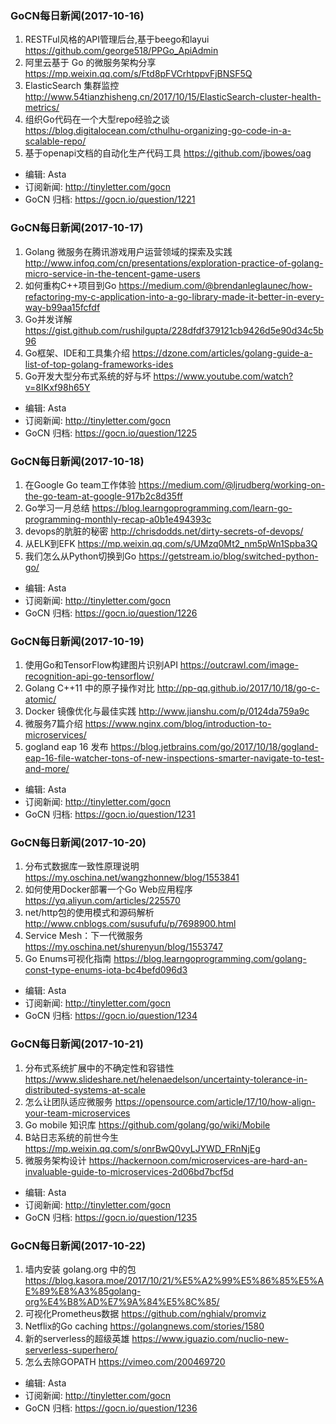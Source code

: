 ### GoCN每日新闻(2017-10-16)

1. RESTFul风格的API管理后台,基于beego和layui https://github.com/george518/PPGo_ApiAdmin
2. 阿里云基于 Go 的微服务架构分享 https://mp.weixin.qq.com/s/Ftd8pFVCrhtppvFjBNSF5Q
3. ElasticSearch 集群监控 http://www.54tianzhisheng.cn/2017/10/15/ElasticSearch-cluster-health-metrics/
4. 组织Go代码在一个大型repo经验之谈 https://blog.digitalocean.com/cthulhu-organizing-go-code-in-a-scalable-repo/
5. 基于openapi文档的自动化生产代码工具 https://github.com/jbowes/oag

* 编辑: Asta
* 订阅新闻: http://tinyletter.com/gocn
* GoCN 归档: https://gocn.io/question/1221

### GoCN每日新闻(2017-10-17)

1. Golang 微服务在腾讯游戏用户运营领域的探索及实践 http://www.infoq.com/cn/presentations/exploration-practice-of-golang-micro-service-in-the-tencent-game-users
2. 如何重构C++项目到Go https://medium.com/@brendanleglaunec/how-refactoring-my-c-application-into-a-go-library-made-it-better-in-every-way-b99aa15fcfdf
3. Go并发详解 https://gist.github.com/rushilgupta/228dfdf379121cb9426d5e90d34c5b96
4. Go框架、IDE和工具集介绍 https://dzone.com/articles/golang-guide-a-list-of-top-golang-frameworks-ides
5. Go开发大型分布式系统的好与坏 https://www.youtube.com/watch?v=8IKxf98h65Y

* 编辑: Asta
* 订阅新闻: http://tinyletter.com/gocn
* GoCN 归档: https://gocn.io/question/1225

### GoCN每日新闻(2017-10-18)

1. 在Google Go team工作体验 https://medium.com/@ljrudberg/working-on-the-go-team-at-google-917b2c8d35ff
2. Go学习一月总结 https://blog.learngoprogramming.com/learn-go-programming-monthly-recap-a0b1e494393c
3. devops的肮脏的秘密 http://chrisdodds.net/dirty-secrets-of-devops/
4. 从ELK到EFK https://mp.weixin.qq.com/s/UMzq0Mt2_nm5pWn1Spba3Q
5. 我们怎么从Python切换到Go https://getstream.io/blog/switched-python-go/

* 编辑: Asta
* 订阅新闻: http://tinyletter.com/gocn
* GoCN 归档: https://gocn.io/question/1226

### GoCN每日新闻(2017-10-19)

1. 使用Go和TensorFlow构建图片识别API https://outcrawl.com/image-recognition-api-go-tensorflow/
2. Golang C++11 中的原子操作对比 http://pp-qq.github.io/2017/10/18/go-c-atomic/
3. Docker 镜像优化与最佳实践 http://www.jianshu.com/p/0124da759a9c
4. 微服务7篇介绍 https://www.nginx.com/blog/introduction-to-microservices/
5. gogland eap 16 发布 https://blog.jetbrains.com/go/2017/10/18/gogland-eap-16-file-watcher-tons-of-new-inspections-smarter-navigate-to-test-and-more/

* 编辑: Asta
* 订阅新闻: http://tinyletter.com/gocn
* GoCN 归档: https://gocn.io/question/1231

### GoCN每日新闻(2017-10-20)

1. 分布式数据库一致性原理说明 https://my.oschina.net/wangzhonnew/blog/1553841
2. 如何使用Docker部署一个Go Web应用程序 https://yq.aliyun.com/articles/225570
3. net/http包的使用模式和源码解析 http://www.cnblogs.com/susufufu/p/7698900.html
4. Service Mesh：下一代微服务 https://my.oschina.net/shurenyun/blog/1553747
5. Go Enums可视化指南 https://blog.learngoprogramming.com/golang-const-type-enums-iota-bc4befd096d3

* 编辑: Asta
* 订阅新闻: http://tinyletter.com/gocn
* GoCN 归档: https://gocn.io/question/1234

### GoCN每日新闻(2017-10-21)

1. 分布式系统扩展中的不确定性和容错性 https://www.slideshare.net/helenaedelson/uncertainty-tolerance-in-distributed-systems-at-scale
2. 怎么让团队适应微服务 https://opensource.com/article/17/10/how-align-your-team-microservices
3. Go mobile 知识库 https://github.com/golang/go/wiki/Mobile
4. B站日志系统的前世今生 https://mp.weixin.qq.com/s/onrBwQ0vyLJYWD_FRnNjEg
5. 微服务架构设计 https://hackernoon.com/microservices-are-hard-an-invaluable-guide-to-microservices-2d06bd7bcf5d

* 编辑: Asta
* 订阅新闻: http://tinyletter.com/gocn
* GoCN 归档: https://gocn.io/question/1235

### GoCN每日新闻(2017-10-22)

1. 墙内安装 golang.org 中的包 https://blog.kasora.moe/2017/10/21/%E5%A2%99%E5%86%85%E5%AE%89%E8%A3%85golang-org%E4%B8%AD%E7%9A%84%E5%8C%85/
2. 可视化Prometheus数据 https://github.com/nghialv/promviz
3. Netflix的Go caching https://golangnews.com/stories/1580
4. 新的serverless的超级英雄 https://www.iguazio.com/nuclio-new-serverless-superhero/
5. 怎么去除GOPATH https://vimeo.com/200469720

* 编辑: Asta
* 订阅新闻: http://tinyletter.com/gocn
* GoCN 归档: https://gocn.io/question/1236